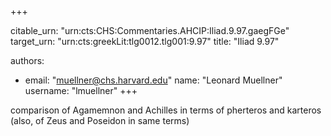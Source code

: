 +++


citable_urn: "urn:cts:CHS:Commentaries.AHCIP:Iliad.9.97.gaegFGe"
target_urn: "urn:cts:greekLit:tlg0012.tlg001:9.97"
title: "Iliad 9.97"

authors:
- email: "muellner@chs.harvard.edu"
  name: "Leonard Muellner"
  username: "lmuellner"
+++

<p>comparison of Agamemnon and Achilles in terms of pherteros and karteros (also, of Zeus and Poseidon in same terms)</p>
